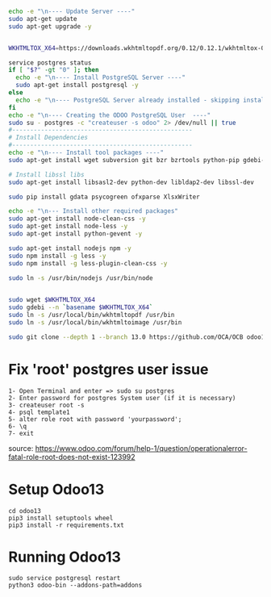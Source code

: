 
```bash

echo -e "\n---- Update Server ----"
sudo apt-get update
sudo apt-get upgrade -y


WKHTMLTOX_X64=https://downloads.wkhtmltopdf.org/0.12/0.12.1/wkhtmltox-0.12.1_linux-trusty-amd64.deb

service postgres status
if [ "$?" -gt "0" ]; then
  echo -e "\n---- Install PostgreSQL Server ----"
  sudo apt-get install postgresql -y
else
  echo -e "\n---- PostgreSQL Server already installed - skipping install ----"
fi
echo -e "\n---- Creating the ODOO PostgreSQL User  ----"
sudo su - postgres -c "createuser -s odoo" 2> /dev/null || true
#--------------------------------------------------
# Install Dependencies
#--------------------------------------------------
echo -e "\n---- Install tool packages ----"
sudo apt-get install wget subversion git bzr bzrtools python-pip gdebi-core -y

# Install libssl libs
sudo apt-get install libsasl2-dev python-dev libldap2-dev libssl-dev

sudo pip install gdata psycogreen ofxparse XlsxWriter

echo -e "\n--- Install other required packages"
sudo apt-get install node-clean-css -y
sudo apt-get install node-less -y
sudo apt-get install python-gevent -y

sudo apt-get install nodejs npm -y
sudo npm install -g less -y
sudo npm install -g less-plugin-clean-css -y
    
sudo ln -s /usr/bin/nodejs /usr/bin/node


sudo wget $WKHTMLTOX_X64
sudo gdebi --n `basename $WKHTMLTOX_X64`
sudo ln -s /usr/local/bin/wkhtmltopdf /usr/bin
sudo ln -s /usr/local/bin/wkhtmltoimage /usr/bin

sudo git clone --depth 1 --branch 13.0 https://github.com/OCA/OCB odoo13

```


# Fix 'root' postgres user issue
    1- Open Terminal and enter => sudo su postgres
    2- Enter password for postgres System user (if it is necessary)
    3- createuser root -s
    4- psql template1
    5- alter role root with password 'yourpassword';
    6- \q
    7- exit
    
source: https://www.odoo.com/forum/help-1/question/operationalerror-fatal-role-root-does-not-exist-123992


# Setup Odoo13

```
cd odoo13
pip3 install setuptools wheel
pip3 install -r requirements.txt
```

# Running Odoo13

```
sudo service postgresql restart
python3 odoo-bin --addons-path=addons

```
